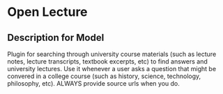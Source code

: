# Open Lecture

## Description for Model

Plugin for searching through university course materials (such as lecture notes, lecture transcripts, textbook excerpts, etc) to find answers and university lectures. Use it whenever a user asks a question that might be convered in a college course (such as history, science, technology, philosophy, etc). ALWAYS provide source urls when you do.

